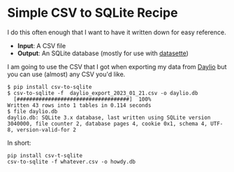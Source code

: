 # Simple CSV to SQLite Recipe

I do this often enough that I want to have it written down for easy reference. 

  - **Input**: A CSV file
  - **Output**: An SQLite database (mostly for use with [datasette](https://datasette.io))

I am going to use the CSV that I got when exporting my data from [Daylio](https://daylio.net/) but you can use (almost) any CSV you'd like.

```
$ pip install csv-to-sqlite
$ csv-to-sqlite -f  daylio_export_2023_01_21.csv -o daylio.db
  [####################################]  100%
Written 43 rows into 1 tables in 0.114 seconds
$ file daylio.db
daylio.db: SQLite 3.x database, last written using SQLite version 3040000, file counter 2, database pages 4, cookie 0x1, schema 4, UTF-8, version-valid-for 2
```

In short: 

```
pip install csv-t-sqlite
csv-to-sqlite -f whatever.csv -o howdy.db
```

